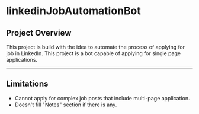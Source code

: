 # linkedinJobAutomationBot

## Project Overview
This project is build with the idea to automate the
process of applying for job in LinkedIn. This project is a bot capable of applying for single
page applications.
***
## Limitations
- Cannot apply for complex job posts that include multi-page
application.
- Doesn't fill "Notes" section if there is any.
